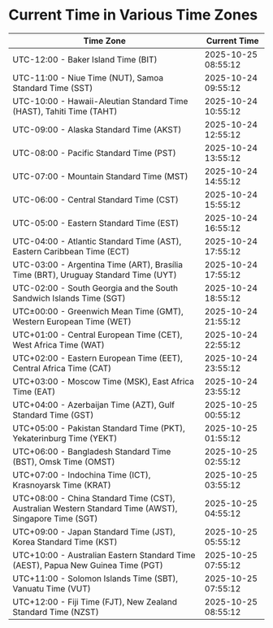 # Current Time in Various Time Zones

| Time Zone | Current Time |
|-----------|--------------|
| UTC-12:00 - Baker Island Time (BIT) | 2025-10-25 08:55:12 |
| UTC-11:00 - Niue Time (NUT), Samoa Standard Time (SST) | 2025-10-24 09:55:12 |
| UTC-10:00 - Hawaii-Aleutian Standard Time (HAST), Tahiti Time (TAHT) | 2025-10-24 10:55:12 |
| UTC-09:00 - Alaska Standard Time (AKST) | 2025-10-24 12:55:12 |
| UTC-08:00 - Pacific Standard Time (PST) | 2025-10-24 13:55:12 |
| UTC-07:00 - Mountain Standard Time (MST) | 2025-10-24 14:55:12 |
| UTC-06:00 - Central Standard Time (CST) | 2025-10-24 15:55:12 |
| UTC-05:00 - Eastern Standard Time (EST) | 2025-10-24 16:55:12 |
| UTC-04:00 - Atlantic Standard Time (AST), Eastern Caribbean Time (ECT) | 2025-10-24 17:55:12 |
| UTC-03:00 - Argentina Time (ART), Brasília Time (BRT), Uruguay Standard Time (UYT) | 2025-10-24 17:55:12 |
| UTC-02:00 - South Georgia and the South Sandwich Islands Time (SGT) | 2025-10-24 18:55:12 |
| UTC±00:00 - Greenwich Mean Time (GMT), Western European Time (WET) | 2025-10-24 21:55:12 |
| UTC+01:00 - Central European Time (CET), West Africa Time (WAT) | 2025-10-24 22:55:12 |
| UTC+02:00 - Eastern European Time (EET), Central Africa Time (CAT) | 2025-10-24 23:55:12 |
| UTC+03:00 - Moscow Time (MSK), East Africa Time (EAT) | 2025-10-24 23:55:12 |
| UTC+04:00 - Azerbaijan Time (AZT), Gulf Standard Time (GST) | 2025-10-25 00:55:12 |
| UTC+05:00 - Pakistan Standard Time (PKT), Yekaterinburg Time (YEKT) | 2025-10-25 01:55:12 |
| UTC+06:00 - Bangladesh Standard Time (BST), Omsk Time (OMST) | 2025-10-25 02:55:12 |
| UTC+07:00 - Indochina Time (ICT), Krasnoyarsk Time (KRAT) | 2025-10-25 03:55:12 |
| UTC+08:00 - China Standard Time (CST), Australian Western Standard Time (AWST), Singapore Time (SGT) | 2025-10-25 04:55:12 |
| UTC+09:00 - Japan Standard Time (JST), Korea Standard Time (KST) | 2025-10-25 05:55:12 |
| UTC+10:00 - Australian Eastern Standard Time (AEST), Papua New Guinea Time (PGT) | 2025-10-25 07:55:12 |
| UTC+11:00 - Solomon Islands Time (SBT), Vanuatu Time (VUT) | 2025-10-25 07:55:12 |
| UTC+12:00 - Fiji Time (FJT), New Zealand Standard Time (NZST) | 2025-10-25 08:55:12 |
